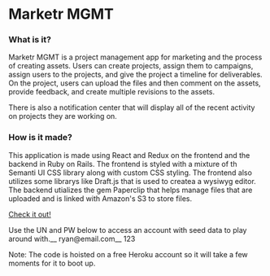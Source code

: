 # Marketr MGMT #

### What is it? ###

Marketr MGMT is a project management app for marketing and the process of creating assets. Users can create projects, assign them to campaigns, assign users to the projects, and give the project a timeline for deliverables. On the project, users can upload the files and then comment on the assets, provide feedback, and create multiple revisions to the assets. 

There is also a notification center that will display all of the recent activity on projects they are working on. 

### How is it made? ###

This application is made using React and Redux on the frontend and the backend in Ruby on Rails. The frontend is styled with a mixture of th Semanti UI CSS library along with custom CSS styling. The frontend also utilizes some librarys like Draft.js that is used to createa a wysiwyg editor. The backend utializes the gem Paperclip that helps manage files that are uploaded and is linked with Amazon's S3 to store files.

[Check it out!](https://marketr-mgmt-frontend.firebaseapp.com/)

Use the UN and PW below to access an account with seed data to play around with.__
ryan@email.com__
123

Note: The code is hoisted on a free Heroku account so it will take a few moments for it to boot up.
